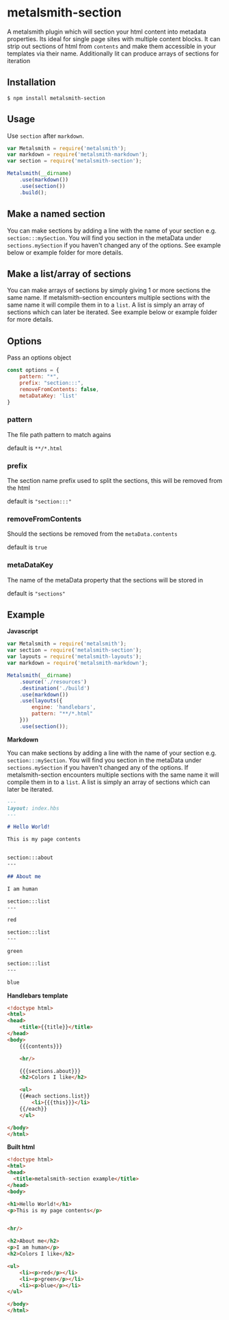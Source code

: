 # metalsmith-section

A metalsmith plugin which will section your html content into metadata properties. Its ideal for single page sites with multiple content blocks.
It can strip out sections of html from `contents` and make them accessible in your templates via their name. Additionally Iit can produce arrays of sections for iteration

## Installation

    $ npm install metalsmith-section

## Usage

Use `section` after `markdown`.

```js
var Metalsmith = require('metalsmith');
var markdown = require('metalsmith-markdown');
var section = require('metalsmith-section');

Metalsmith(__dirname)
    .use(markdown())
    .use(section())
    .build();
```

## Make a named section

You can make sections by adding a line with the name of your section e.g. `section:::mySection`. You will find you section in the metaData under `sections.mySection` if you haven't changed any of the options. See example below or example folder for more details.

## Make a list/array of sections

You can make arrays of sections by simply giving 1 or more sections the same name. If metalsmith-section encounters multiple sections with the same name it will compile them in to a `list`. A list is simply an array of sections which can later be iterated. See example below or example folder for more details.

## Options

Pass an options object

```js
const options = {
    pattern: "*",
    prefix: "section:::",
    removeFromContents: false,
    metaDataKey: 'list'
}
```

### pattern

The file path pattern to match agains

default is `**/*.html`

### prefix

The section name prefix used to split the sections, this will be removed from the html

default is `"section:::"`

### removeFromContents

Should the sections be removed from the `metaData.contents`

default is `true`

### metaDataKey

The name of the metaData property that the sections will be stored in

default is `"sections"`

## Example

**Javascript**
```js
var Metalsmith = require('metalsmith');
var section = require('metalsmith-section');
var layouts = require('metalsmith-layouts');
var markdown = require('metalsmith-markdown');

Metalsmith(__dirname)
    .source('./resources')
    .destination('./build')
    .use(markdown())
    .use(layouts({
        engine: 'handlebars',
        pattern: "**/*.html"
    }))
    .use(section());
```

**Markdown**

You can make sections by adding a line with the name of your section e.g. `section:::mySection`. You will find you section in the metaData under `sections.mySection` if you haven't changed any of the options. If metalsmith-section encounters multiple sections with the same name it will compile them in to a `list`. A list is simply an array of sections which can later be iterated.

```md
---
layout: index.hbs
---

# Hello World!

This is my page contents


section:::about
---

## About me

I am human

section:::list
---

red

section:::list
---

green

section:::list
---

blue

```

**Handlebars template**
```html
<!doctype html>
<html>
<head>
    <title>{{title}}</title>
</head>
<body>
    {{{contents}}}

    <hr/>

    {{{sections.about}}}
    <h2>Colors I like</h2>

    <ul>
    {{#each sections.list}}
        <li>{{{this}}}</li>
    {{/each}}
    </ul>

</body>
</html>

```

**Built html**
```html
<!doctype html>
<html>
<head>
  <title>metalsmith-section example</title>
</head>
<body>

<h1>Hello World!</h1>
<p>This is my page contents</p>


<hr/>

<h2>About me</h2>
<p>I am human</p>
<h2>Colors I like</h2>

<ul>
    <li><p>red</p></li>
    <li><p>green</p></li>
    <li><p>blue</p></li>
</ul>

</body>
</html>
```